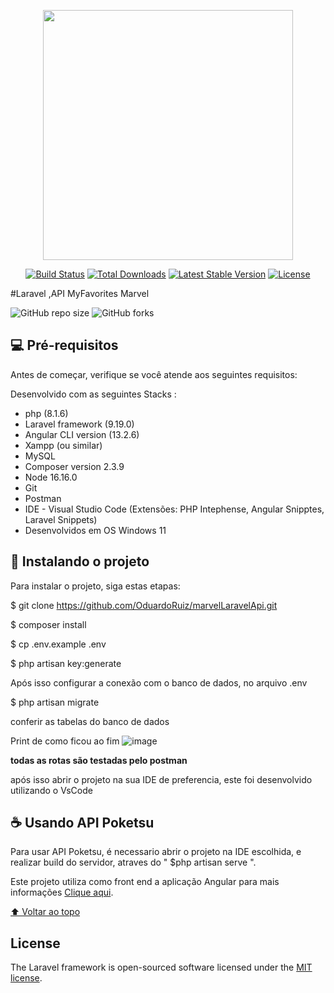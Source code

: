 <p align="center"><a href="https://laravel.com" target="_blank"><img src="https://raw.githubusercontent.com/laravel/art/master/logo-lockup/5%20SVG/2%20CMYK/1%20Full%20Color/laravel-logolockup-cmyk-red.svg" width="400"></a></p>

<p align="center">
<a href="https://travis-ci.org/laravel/framework"><img src="https://travis-ci.org/laravel/framework.svg" alt="Build Status"></a>
<a href="https://packagist.org/packages/laravel/framework"><img src="https://img.shields.io/packagist/dt/laravel/framework" alt="Total Downloads"></a>
<a href="https://packagist.org/packages/laravel/framework"><img src="https://img.shields.io/packagist/v/laravel/framework" alt="Latest Stable Version"></a>
<a href="https://packagist.org/packages/laravel/framework"><img src="https://img.shields.io/packagist/l/laravel/framework" alt="License"></a>
</p>

#Laravel ,API MyFavorites Marvel

![GitHub repo size](https://img.shields.io/github/repo-size/OduardoRuiz/PokemonLaravelApi?style=for-the-badge)
![GitHub forks](https://img.shields.io/github/forks/OduardoRuiz/PokemonLaravelApi?style=for-the-badge)



## 💻 Pré-requisitos

Antes de começar, verifique se você atende aos seguintes requisitos:

Desenvolvido com as seguintes Stacks : 
* php (8.1.6)
* Laravel framework (9.19.0)
* Angular CLI version (13.2.6)
* Xampp (ou similar)
* MySQL
* Composer version 2.3.9
* Node 16.16.0
* Git
* Postman
* IDE - Visual Studio Code (Extensões: PHP Intephense, Angular Snipptes, Laravel Snippets)
* Desenvolvidos em OS Windows 11


## 🚀 Instalando o projeto

Para instalar o projeto, siga estas etapas:

$ git clone https://github.com/OduardoRuiz/marvelLaravelApi.git

$ composer install

$ cp .env.example .env

$ php artisan key:generate

Após isso configurar a conexão com o banco de dados, no arquivo .env

$ php artisan migrate

conferir as tabelas do banco de dados

Print de como ficou ao fim
![image](https://user-images.githubusercontent.com/59852595/178585582-2470950e-1af7-44d1-a420-d01e6952d461.png)


**todas as rotas são testadas pelo postman**


após isso abrir o projeto na sua IDE de preferencia, este foi desenvolvido utilizando o VsCode


## ☕ Usando API Poketsu

Para usar API Poketsu, é necessario abrir o projeto na IDE escolhida, e realizar build do servidor, atraves do " $php artisan serve ".






Este projeto utiliza como front end a aplicação Angular  para mais informações <a href="https://github.com/OduardoRuiz/PI4pokemon">Clique aqui</a>.

[⬆ Voltar ao topo](#Laravel)<br>



## License

The Laravel framework is open-sourced software licensed under the [MIT license](https://opensource.org/licenses/MIT).
